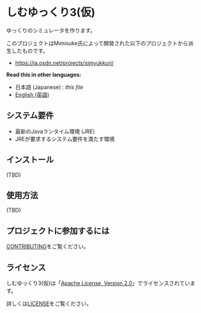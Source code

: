 しむゆっくり3(仮)
===

ゆっくりのシミュレータを作ります。

このプロジェクトはMimisuke氏によって開発された以下のプロジェクトから派生したものです。

* https://ja.osdn.net/projects/simyukkuri/


**Read this in other languages:**
- 日本語 (Japanese) : *this file*
- [English (英語)](README.md)


システム要件
---

* 最新のJavaランタイム環境 (JRE)
* JREが要求するシステム要件を満たす環境

インストール
---

(TBD)

使用方法
---

(TBD)


プロジェクトに参加するには
---

[CONTRIBUTING](CONTRIBUTING.ja.md)をご覧ください。

ライセンス
---

しむゆっくり3(仮)は「[Apache License, Version 2.0](https://www.apache.org/licenses/LICENSE-2.0)」でライセンスされています。

詳しくは[LICENSE](LICENSE.md)をご覧ください。

